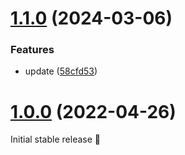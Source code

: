 # [1.1.0](https://github.com/scope42/structured-aim42/compare/v1.0.0...v1.1.0) (2024-03-06)


### Features

* update ([58cfd53](https://github.com/scope42/structured-aim42/commit/58cfd5309acf4e5135ae5842df3a55d895695fa1))

# [1.0.0](https://github.com/scope42/structured-aim42/compare/v0.3.0...v1.0.0) (2022-04-26)


Initial stable release 🚀
